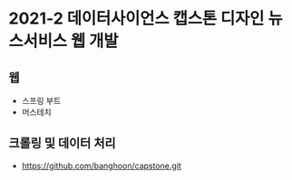 # 2021-2 데이터사이언스 캡스톤 디자인 뉴스서비스 웹 개발

## 웹
- 스프링 부트
- 머스테치

## 크롤링 및 데이터 처리
- https://github.com/banghoon/capstone.git
